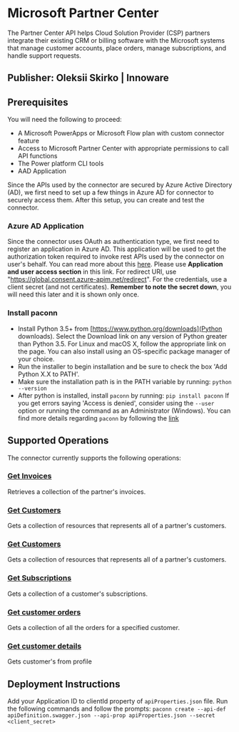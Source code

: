 # Microsoft Partner Center
The Partner Center API helps Cloud Solution Provider (CSP) partners integrate their existing CRM or billing software with the Microsoft systems that manage customer accounts, place orders, manage subscriptions, and handle support requests.

## Publisher: Oleksii Skirko | Innoware

## Prerequisites
You will need the following to proceed:

- A Microsoft PowerApps or Microsoft Flow plan with custom connector feature
- Access to Microsoft Partner Center with appropriate permissions to call API functions
- The Power platform CLI tools
- AAD Application

Since the APIs used by the connector are secured by Azure Active Directory (AD), we first need to set up a few things in Azure AD for connector to securely access them. After this setup, you can create and test the connector. 

### Azure AD Application
Since the connector uses OAuth as authentication type, we first need to register an application in Azure AD. This application will be used to get the authorization token required to invoke rest APIs used by the connector on user's behalf. You can read more about this [here](https://docs.microsoft.com/en-us/partner/develop/api-authentication#application-and-user-access). Please use **Application and user access section** in this link. For redirect URI, use "https://global.consent.azure-apim.net/redirect". For the credentials, use a client secret (and not certificates). **Remember to note the secret down**, you will need this later and it is shown only once.

### Install paconn
- Install Python 3.5+ from [https://www.python.org/downloads](Python downloads). Select the Download link on any version of Python greater than Python 3.5. For Linux and macOS X, follow the appropriate link on the page. You can also install using an OS-specific package manager of your choice.
- Run the installer to begin installation and be sure to check the box 'Add Python X.X to PATH'.
- Make sure the installation path is in the PATH variable by running:
`python --version`
- After python is installed, install `paconn` by running:
`pip install paconn`
If you get errors saying 'Access is denied', consider using the `--user` option or running the command as an Administrator (Windows).
You can find more details regarding `paconn` by following the [link](https://docs.microsoft.com/en-us/connectors/custom-connectors/paconn-cli) 

## Supported Operations
The connector currently supports the following operations:​
### [Get Invoices](https://docs.microsoft.com/en-us/partner-center/develop/get-a-collection-of-invoices)
Retrieves a collection of the partner's invoices.

### [Get Customers](https://docs.microsoft.com/en-us/partner-center/develop/get-a-list-of-customers)
Gets a collection of resources that represents all of a partner's customers.

### [Get Customers](https://docs.microsoft.com/en-us/partner-center/develop/get-a-list-of-customers)
Gets a collection of resources that represents all of a partner's customers.

### [Get Subscriptions](https://docs.microsoft.com/en-us/partner-center/develop/get-all-of-a-customer-s-subscriptions)
Gets a collection of a customer's subscriptions.

### [Get customer orders](https://docs.microsoft.com/en-us/partner-center/develop/get-all-of-a-customer-s-orders)
Gets a collection of all the orders for a specified customer.

### [Get customer details](https://docs.microsoft.com/en-us/partner-center/develop/get-a-customer-by-id)
Gets customer's from profile

## Deployment Instructions
Add your Application ID to clientId property of `apiProperties.json` file.
Run the following commands and follow the prompts:
`paconn create --api-def apiDefinition.swagger.json --api-prop apiProperties.json --secret <client_secret>`

